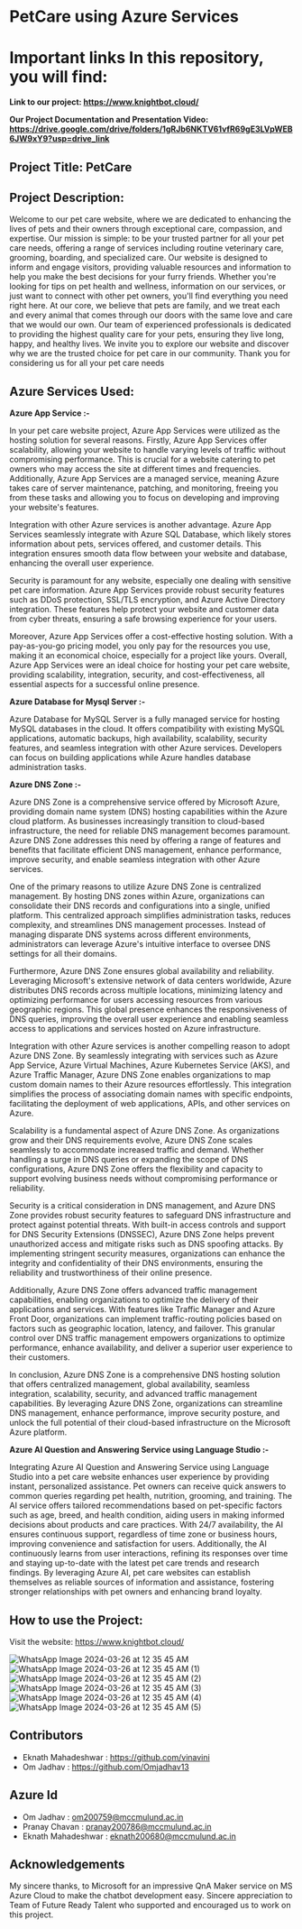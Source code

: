 # PetCare using Azure Services

# Important links In this repository, you will find:

**Link to our project: https://www.knightbot.cloud/**

**Our Project Documentation and Presentation Video: https://drive.google.com/drive/folders/1gRJb6NKTV61vfR69gE3LVpWEB6JW9xY9?usp=drive_link**

## Project Title: PetCare

## Project Description:
Welcome to our pet care website, where we are dedicated to enhancing the lives of pets and their owners through exceptional care, compassion, and expertise. Our mission is simple: to be your trusted partner for all your pet care needs, offering a range of services including routine veterinary care, grooming, boarding, and specialized care.
Our website is designed to inform and engage visitors, providing valuable resources and information to help you make the best decisions for your furry friends. Whether you're looking for tips on pet health and wellness, information on our services, or just want to connect with other pet owners, you'll find everything you need right here.
At our core, we believe that pets are family, and we treat each and every animal that comes through our doors with the same love and care that we would our own. Our team of experienced professionals is dedicated to providing the highest quality care for your pets, ensuring they live long, happy, and healthy lives.
We invite you to explore our website and discover why we are the trusted choice for pet care in our community. Thank you for considering us for all your pet care needs

## Azure Services Used:
**Azure App Service :-** 

In your pet care website project, Azure App Services were utilized as the hosting solution for several reasons. Firstly, Azure App Services offer scalability, allowing your website to handle varying levels of traffic without compromising performance. This is crucial for a website catering to pet owners who may access the site at different times and frequencies. Additionally, Azure App Services are a managed service, meaning Azure takes care of server maintenance, patching, and monitoring, freeing you from these tasks and allowing you to focus on developing and improving your website's features.

Integration with other Azure services is another advantage. Azure App Services seamlessly integrate with Azure SQL Database, which likely stores information about pets, services offered, and customer details. This integration ensures smooth data flow between your website and database, enhancing the overall user experience.

Security is paramount for any website, especially one dealing with sensitive pet care information. Azure App Services provide robust security features such as DDoS protection, SSL/TLS encryption, and Azure Active Directory integration. These features help protect your website and customer data from cyber threats, ensuring a safe browsing experience for your users.

Moreover, Azure App Services offer a cost-effective hosting solution. With a pay-as-you-go pricing model, you only pay for the resources you use, making it an economical choice, especially for a project like yours. Overall, Azure App Services were an ideal choice for hosting your pet care website, providing scalability, integration, security, and cost-effectiveness, all essential aspects for a successful online presence.

**Azure Database for Mysql Server :-**

Azure Database for MySQL Server is a fully managed service for hosting MySQL databases in the cloud. It offers compatibility with existing MySQL applications, automatic backups, high availability, scalability, security features, and seamless integration with other Azure services. Developers can focus on building applications while Azure handles database administration tasks.

**Azure DNS Zone :-**

Azure DNS Zone is a comprehensive service offered by Microsoft Azure, providing domain name system (DNS) hosting capabilities within the Azure cloud platform. As businesses increasingly transition to cloud-based infrastructure, the need for reliable DNS management becomes paramount. Azure DNS Zone addresses this need by offering a range of features and benefits that facilitate efficient DNS management, enhance performance, improve security, and enable seamless integration with other Azure services.

One of the primary reasons to utilize Azure DNS Zone is centralized management. By hosting DNS zones within Azure, organizations can consolidate their DNS records and configurations into a single, unified platform. This centralized approach simplifies administration tasks, reduces complexity, and streamlines DNS management processes. Instead of managing disparate DNS systems across different environments, administrators can leverage Azure's intuitive interface to oversee DNS settings for all their domains.

Furthermore, Azure DNS Zone ensures global availability and reliability. Leveraging Microsoft's extensive network of data centers worldwide, Azure distributes DNS records across multiple locations, minimizing latency and optimizing performance for users accessing resources from various geographic regions. This global presence enhances the responsiveness of DNS queries, improving the overall user experience and enabling seamless access to applications and services hosted on Azure infrastructure.

Integration with other Azure services is another compelling reason to adopt Azure DNS Zone. By seamlessly integrating with services such as Azure App Service, Azure Virtual Machines, Azure Kubernetes Service (AKS), and Azure Traffic Manager, Azure DNS Zone enables organizations to map custom domain names to their Azure resources effortlessly. This integration simplifies the process of associating domain names with specific endpoints, facilitating the deployment of web applications, APIs, and other services on Azure.

Scalability is a fundamental aspect of Azure DNS Zone. As organizations grow and their DNS requirements evolve, Azure DNS Zone scales seamlessly to accommodate increased traffic and demand. Whether handling a surge in DNS queries or expanding the scope of DNS configurations, Azure DNS Zone offers the flexibility and capacity to support evolving business needs without compromising performance or reliability.

Security is a critical consideration in DNS management, and Azure DNS Zone provides robust security features to safeguard DNS infrastructure and protect against potential threats. With built-in access controls and support for DNS Security Extensions (DNSSEC), Azure DNS Zone helps prevent unauthorized access and mitigate risks such as DNS spoofing attacks. By implementing stringent security measures, organizations can enhance the integrity and confidentiality of their DNS environments, ensuring the reliability and trustworthiness of their online presence.

Additionally, Azure DNS Zone offers advanced traffic management capabilities, enabling organizations to optimize the delivery of their applications and services. With features like Traffic Manager and Azure Front Door, organizations can implement traffic-routing policies based on factors such as geographic location, latency, and failover. This granular control over DNS traffic management empowers organizations to optimize performance, enhance availability, and deliver a superior user experience to their customers.

In conclusion, Azure DNS Zone is a comprehensive DNS hosting solution that offers centralized management, global availability, seamless integration, scalability, security, and advanced traffic management capabilities. By leveraging Azure DNS Zone, organizations can streamline DNS management, enhance performance, improve security posture, and unlock the full potential of their cloud-based infrastructure on the Microsoft Azure platform.

**Azure AI Question and Answering Service using Language Studio :-**

Integrating Azure AI Question and Answering Service using Language Studio into a pet care website enhances user experience by providing instant, personalized assistance. Pet owners can receive quick answers to common queries regarding pet health, nutrition, grooming, and training. The AI service offers tailored recommendations based on pet-specific factors such as age, breed, and health condition, aiding users in making informed decisions about products and care practices. With 24/7 availability, the AI ensures continuous support, regardless of time zone or business hours, improving convenience and satisfaction for users. Additionally, the AI continuously learns from user interactions, refining its responses over time and staying up-to-date with the latest pet care trends and research findings. By leveraging Azure AI, pet care websites can establish themselves as reliable sources of information and assistance, fostering stronger relationships with pet owners and enhancing brand loyalty.




## How to use the Project:
Visit the website: https://www.knightbot.cloud/

![WhatsApp Image 2024-03-26 at 12 35 45 AM](https://github.com/Pranay302002/petcare/assets/143688623/90016335-d364-4412-b2a9-586fda5178b5)
![WhatsApp Image 2024-03-26 at 12 35 45 AM (1)](https://github.com/Pranay302002/petcare/assets/143688623/3c196722-1ed2-4ab8-9c7c-9e582a6c9751)
![WhatsApp Image 2024-03-26 at 12 35 45 AM (2)](https://github.com/Pranay302002/petcare/assets/143688623/7381d43f-cfae-4862-98e3-ad5395ee91af)
![WhatsApp Image 2024-03-26 at 12 35 45 AM (3)](https://github.com/Pranay302002/petcare/assets/143688623/49c699ad-c0f0-46c8-9e59-0ddef2044afa)
![WhatsApp Image 2024-03-26 at 12 35 45 AM (4)](https://github.com/Pranay302002/petcare/assets/143688623/d7900c4f-807f-4dd2-84c1-262f01f6256f)
![WhatsApp Image 2024-03-26 at 12 35 45 AM (5)](https://github.com/Pranay302002/petcare/assets/143688623/a5cf7ea6-c72c-4886-95f5-8a44e989e9e8)

## Contributors

- Eknath Mahadeshwar : https://github.com/vinavini
- Om Jadhav : https://github.com/Omjadhav13

## Azure Id

- Om Jadhav : om200759@mccmulund.ac.in
- Pranay Chavan : pranay200786@mccmulund.ac.in
- Eknath Mahadeshwar : eknath200680@mccmulund.ac.in
  
## Acknowledgements

My sincere thanks, to Microsoft for an impressive QnA Maker service on MS Azure Cloud to make the chatbot development easy. Sincere appreciation to Team of Future Ready Talent who supported and encouraged us to work on this project.
